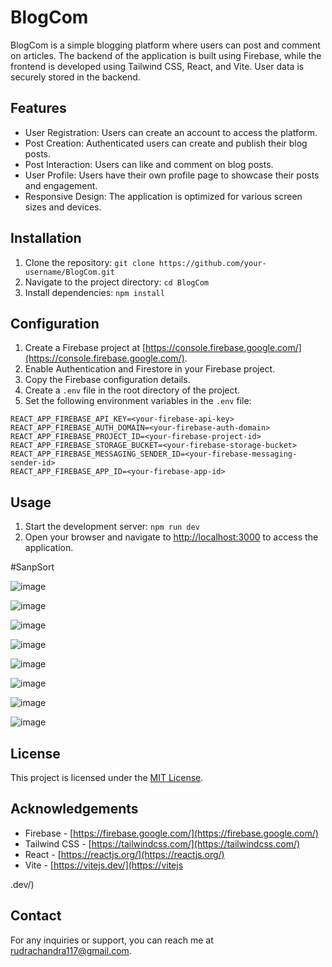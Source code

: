 # BlogCom

BlogCom is a simple blogging platform where users can post and comment on articles. The backend of the application is built using Firebase, while the frontend is developed using Tailwind CSS, React, and Vite. User data is securely stored in the backend.

## Features

- User Registration: Users can create an account to access the platform.
- Post Creation: Authenticated users can create and publish their blog posts.
- Post Interaction: Users can like and comment on blog posts.
- User Profile: Users have their own profile page to showcase their posts and engagement.
- Responsive Design: The application is optimized for various screen sizes and devices.

## Installation

1. Clone the repository: `git clone https://github.com/your-username/BlogCom.git`
2. Navigate to the project directory: `cd BlogCom`
3. Install dependencies: `npm install`

## Configuration

1. Create a Firebase project at [https://console.firebase.google.com/](https://console.firebase.google.com/).
2. Enable Authentication and Firestore in your Firebase project.
3. Copy the Firebase configuration details.
4. Create a `.env` file in the root directory of the project.
5. Set the following environment variables in the `.env` file:

```
REACT_APP_FIREBASE_API_KEY=<your-firebase-api-key>
REACT_APP_FIREBASE_AUTH_DOMAIN=<your-firebase-auth-domain>
REACT_APP_FIREBASE_PROJECT_ID=<your-firebase-project-id>
REACT_APP_FIREBASE_STORAGE_BUCKET=<your-firebase-storage-bucket>
REACT_APP_FIREBASE_MESSAGING_SENDER_ID=<your-firebase-messaging-sender-id>
REACT_APP_FIREBASE_APP_ID=<your-firebase-app-id>
```

## Usage

1. Start the development server: `npm run dev`
2. Open your browser and navigate to [http://localhost:3000](http://localhost:3000) to access the application.


#SanpSort

![image](https://github.com/Noobcoder2042/Blog-com/assets/126554321/4966e298-436a-4f08-8cf3-928ca0fcd3b9)

![image](https://github.com/Noobcoder2042/Blog-com/assets/126554321/1f35e7a4-68a3-4c88-83ee-4fd741e0f719)

![image](https://github.com/Noobcoder2042/Blog-com/assets/126554321/ab17067a-8c30-40fd-a52a-50898482abcc)

![image](https://github.com/Noobcoder2042/Blog-com/assets/126554321/623c2f27-75b1-4d43-bcb2-423ea2a9f318)

![image](https://github.com/Noobcoder2042/Blog-com/assets/126554321/db53155d-308e-4adf-9f2a-d25e1fc1da9d)

![image](https://github.com/Noobcoder2042/Blog-com/assets/126554321/f26336cb-74e1-4f47-b9ed-2e08b391756d)

![image](https://github.com/Noobcoder2042/Blog-com/assets/126554321/abf4abb7-3636-49e7-a480-9c5128d8761c)

![image](https://github.com/Noobcoder2042/Blog-com/assets/126554321/b7b14361-9146-4348-aabb-dc6295ccd523)








## License

This project is licensed under the [MIT License](https://opensource.org/licenses/MIT).

## Acknowledgements

- Firebase - [https://firebase.google.com/](https://firebase.google.com/)
- Tailwind CSS - [https://tailwindcss.com/](https://tailwindcss.com/)
- React - [https://reactjs.org/](https://reactjs.org/)
- Vite - [https://vitejs.dev/](https://vitejs

.dev/)

## Contact

For any inquiries or support, you can reach me at [rudrachandra117@gmail.com](mailto:rudrachandra117@gmail.com).
